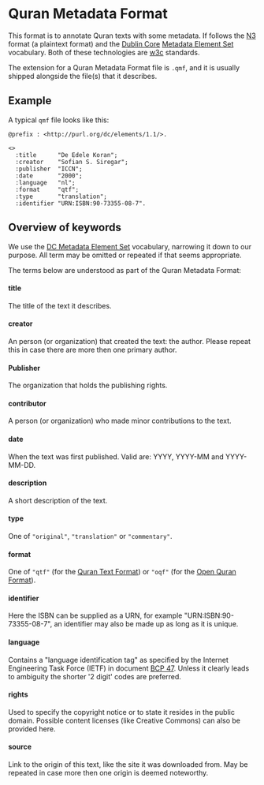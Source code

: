 # Quran Metadata Format

This format is to annotate Quran texts with some metadata. If follows the
[N3](http://en.wikipedia.org/wiki/Notation3) format (a plaintext format)
and the [Dublin Core](http://en.wikipedia.org/wiki/Dublin_Core)
[Metadata Element Set](http://dublincore.org/documents/dces) vocabulary.
Both of these technologies are [w3c](http://w3c.org) standards.

The extension for a Quran Metadata Format file is `.qmf`, and it is
usually shipped alongside the file(s) that it describes.


## Example

A typical `qmf` file looks like this:

    @prefix : <http://purl.org/dc/elements/1.1/>.

    <>
      :title      "De Edele Koran";
      :creator    "Sofian S. Siregar";
      :publisher  "ICCN";
      :date       "2000";
      :language   "nl";
      :format     "qtf";
      :type       "translation";
      :identifier "URN:ISBN:90-73355-08-7".
      
## Overview of keywords

We use the [DC Metadata Element Set](http://dublincore.org/documents/dces)
vocabulary, narrowing it down to our purpose.  All term may be omitted or
repeated if that seems appropriate.

The terms below are understood as part of the Quran Metadata Format:

#### title

The title of the text it describes.

#### creator

An person (or organization) that created the text: the author.  Please
repeat this in case there are more then one primary author.

#### Publisher

The organization that holds the publishing rights.

#### contributor

A person (or organization) who made minor contributions to the text.

#### date

When the text was first published.  Valid are: YYYY, YYYY-MM and
YYYY-MM-DD.

#### description

A short description of the text.

#### type

One of `"original"`, `"translation"` or `"commentary"`. 

#### format

One of `"qtf"` (for the [Quran Text Format](https://github.com/oqc/qtf))
or `"oqf"` (for the [Open Quran Format](https://github.com/oqc/oqf)).

#### identifier

Here the ISBN can be supplied as a URN, for example
"URN:ISBN:90-73355-08-7", an identifier may also be made up as long as
it is unique.

#### language

Contains a "language identification tag" as specified by the Internet
Engineering Task Force (IETF) in document
[BCP 47](http://tools.ietf.org/html/bcp47). Unless it clearly leads to
ambiguity the shorter '2 digit' codes are preferred.

#### rights

Used to specify the copyright notice or to state it resides in the public
domain.  Possible content licenses (like Creative Commons) can also be
provided here.

#### source

Link to the origin of this text, like the site it was downloaded from.
May be repeated in case more then one origin is deemed noteworthy.



